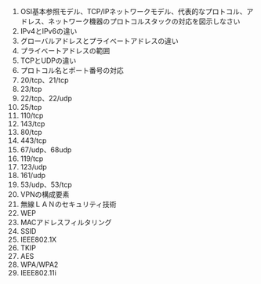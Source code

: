 1. OSI基本参照モデル、TCP/IPネットワークモデル、代表的なプロトコル、アドレス、ネットワーク機器のプロトコルスタックの対応を図示しなさい
2. IPv4とIPv6の違い
4. グローバルアドレスとプライベートアドレスの違い
5. プライベートアドレスの範囲
6. TCPとUDPの違い
7. プロトコル名とポート番号の対応
  1. 20/tcp、21/tcp
  2. 23/tcp
  3. 22/tcp、22/udp
  4. 25/tcp
  5. 110/tcp
  6. 143/tcp
  7. 80/tcp
  8. 443/tcp
  9. 67/udp、68udp
  10. 119/tcp
  11. 123/udp
  12. 161/udp
  13. 53/udp、53/tcp
8. VPNの構成要素
9. 無線ＬＡＮのセキュリティ技術
  1. WEP
  2. MACアドレスフィルタリング
  3. SSID
  4. IEEE802.1X
  5. TKIP
  6. AES
  7. WPA/WPA2
  8. IEEE802.11i
